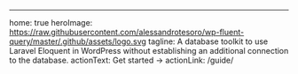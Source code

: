 ---
home: true
heroImage: https://raw.githubusercontent.com/alessandrotesoro/wp-fluent-query/master/.github/assets/logo.svg
tagline: A database toolkit to use Laravel Eloquent in WordPress without establishing an additional connection to the database. 
actionText: Get started →
actionLink: /guide/
